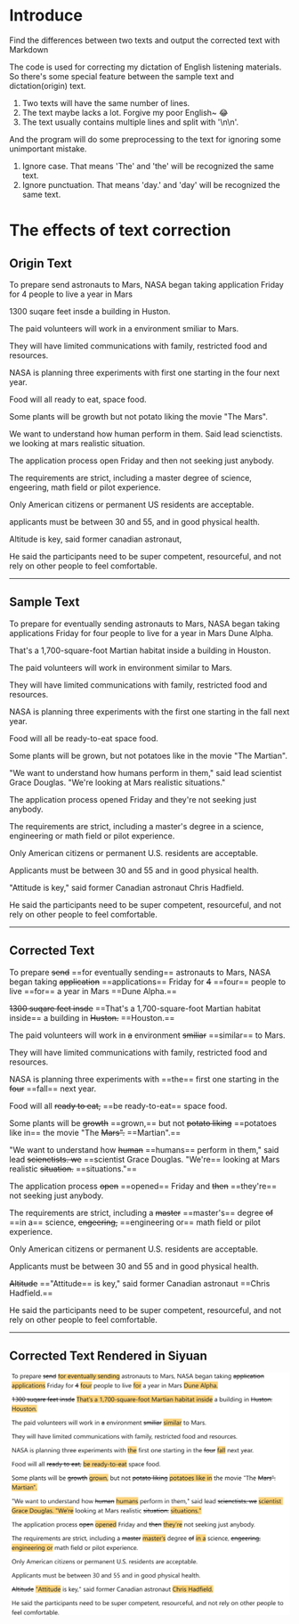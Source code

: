 # Introduce
Find the differences between two texts and output the corrected text with Markdown

The code is used for correcting my dictation of English listening materials. So there's some special feature between the sample text and dictation(origin) text.
1. Two texts will have the same number of lines.
2. The text maybe lacks a lot. Forgive my poor English~ 😂
3. The text usually contains multiple lines and split with '\n\n'.

And the program will do some preprocessing to the text for ignoring some unimportant mistake.
1. Ignore case. That means 'The' and 'the' will be recognized the same text.
2. Ignore punctuation. That means 'day.' and 'day' will be recognized the same text.

# The effects of text correction
## Origin Text
To prepare  send astronauts to Mars, NASA began taking application Friday for 4 people to live a year in Mars

1300 suqare feet insde a building in Huston.

The paid volunteers will work in a environment smiliar to Mars.

They will have limited communications with family, restricted food and resources.

NASA is planning three experiments with first one starting in the four next year.

Food will all ready to eat, space food.

Some plants will be growth but not potato liking the movie "The Mars".

We want to understand how human perform in them. Said lead scienctists. we looking at mars realistic situation.

The application process open Friday and then not seeking just anybody.

The requirements are strict, including a master degree of science, engeering, math field or pilot experience.

Only American citizens or permanent US residents are acceptable.

applicants must be between 30 and 55, and in good physical health.

Altitude is key, said former canadian astronaut, 

He said the participants need to be super competent, resourceful, and not rely on other people to feel comfortable.

---
## Sample Text
To prepare for eventually sending astronauts to Mars, NASA began taking applications Friday for four people to live for a year in Mars Dune Alpha.

That's a 1,700-square-foot Martian habitat inside a building in Houston.

The paid volunteers will work in environment similar to Mars.

They will have limited communications with family, restricted food and resources.

NASA is planning three experiments with the first one starting in the fall next year.

Food will all be ready-to-eat space food.

Some plants will be grown, but not potatoes like in the movie "The Martian".

"We want to understand how humans perform in them," said lead scientist Grace Douglas. "We're looking at Mars realistic situations."

The application process opened Friday and they're not seeking just anybody.

The requirements are strict, including a master's degree in a science, engineering or math field or pilot experience.

Only American citizens or permanent U.S. residents are acceptable.

Applicants must be between 30 and 55 and in good physical health.

"Attitude is key," said former Canadian astronaut Chris Hadfield.

He said the participants need to be super competent, resourceful, and not rely on other people to feel comfortable.

---
## Corrected Text
To prepare ~~send~~ ==for eventually sending== astronauts to Mars, NASA began taking ~~application~~ ==applications== Friday for ~~4~~ ==four== people to live ==for== a year in Mars ==Dune Alpha.==

~~1300 suqare feet insde~~ ==That's a 1,700-square-foot Martian habitat inside== a building in ~~Huston.~~ ==Houston.==

The paid volunteers will work in ~~a~~ environment ~~smiliar~~ ==similar== to Mars.

They will have limited communications with family, restricted food and resources.

NASA is planning three experiments with ==the== first one starting in the ~~four~~ ==fall== next year.

Food will all ~~ready to eat,~~ ==be ready-to-eat== space food.

Some plants will be ~~growth~~ ==grown,== but not ~~potato liking~~ ==potatoes like in== the movie "The ~~Mars".~~ ==Martian".==

"We want to understand how ~~human~~ ==humans== perform in them," said lead ~~scienctists. we~~ ==scientist Grace Douglas. "We're== looking at Mars realistic ~~situation.~~ ==situations."==

The application process ~~open~~ ==opened== Friday and ~~then~~ ==they're== not seeking just anybody.

The requirements are strict, including a ~~master~~ ==master's== degree ~~of~~ ==in a== science, ~~engeering,~~ ==engineering or== math field or pilot experience.

Only American citizens or permanent U.S. residents are acceptable.

Applicants must be between 30 and 55 and in good physical health.

~~Altitude~~ =="Attitude== is key," said former Canadian astronaut ==Chris Hadfield.==

He said the participants need to be super competent, resourceful, and not rely on other people to feel comfortable.

---
## Corrected Text Rendered in Siyuan
![](https://raw.githubusercontent.com/Nyeilim/image-hosting/main/share/202310201636924.png)

